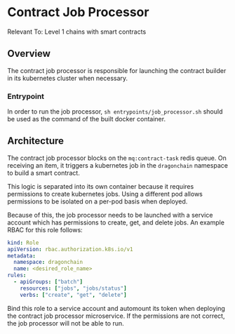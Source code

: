 # Contract Job Processor

Relevant To: Level 1 chains with smart contracts

## Overview

The contract job processor is responsible for launching the contract builder
in its kubernetes cluster when necessary.

### Entrypoint

In order to run the job processor, `sh entrypoints/job_processor.sh` should be
used as the command of the built docker container.

## Architecture

The contract job processor blocks on the `mq:contract-task` redis queue. On
receiving an item, it triggers a kubernetes job in the `dragonchain` namespace
to build a smart contract.

This logic is separated into its own container because it requires permissions
to create kubernetes jobs. Using a different pod allows permissions to be
isolated on a per-pod basis when deployed.

Because of this, the job processor needs to be launched with a service account
which has permissions to create, get, and delete jobs. An example RBAC for this
role follows:

```yaml
kind: Role
apiVersion: rbac.authorization.k8s.io/v1
metadata:
  namespace: dragonchain
  name: <desired_role_name>
rules:
  - apiGroups: ["batch"]
    resources: ["jobs", "jobs/status"]
    verbs: ["create", "get", "delete"]
```

Bind this role to a service account and automount its token when deploying the
contract job processor microservice. If the permissions are not correct, the
job processor will not be able to run.
